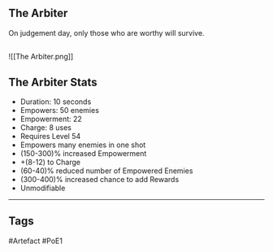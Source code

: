 ## The Arbiter
On judgement day, only those who are worthy will survive.
##
![[The Arbiter.png]]
## The Arbiter Stats
- Duration: 10 seconds
- Empowers: 50 enemies
- Empowerment: 22
- Charge: 8 uses
- Requires Level 54
- Empowers many enemies in one shot
- (150-300)% increased Empowerment
- +(8-12) to Charge
- (60-40)% reduced number of Empowered Enemies
- (300-400)% increased chance to add Rewards
- Unmodifiable


---
## Tags
#Artefact
#PoE1